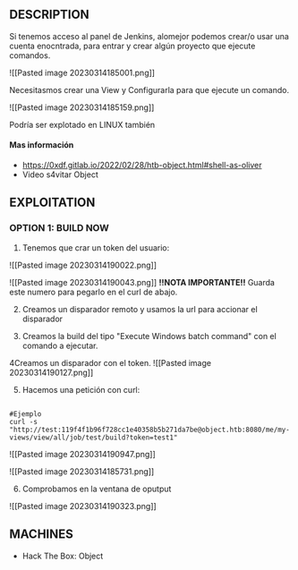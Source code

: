 ## DESCRIPTION

Si tenemos acceso al panel de Jenkins, alomejor podemos crear/o usar una cuenta enocntrada, para entrar y crear algún proyecto que ejecute comandos.

![[Pasted image 20230314185001.png]]

Necesitasmos crear una View y Configurarla para que ejecute un comando.

![[Pasted image 20230314185159.png]]

Podría ser explotado en LINUX también

#### Mas información
* https://0xdf.gitlab.io/2022/02/28/htb-object.html#shell-as-oliver
* Video s4vitar Object

## EXPLOITATION

### OPTION 1: BUILD NOW

1. Tenemos que crar un token del usuario:

![[Pasted image 20230314190022.png]]

![[Pasted image 20230314190043.png]]
**!!NOTA IMPORTANTE!!** 
	Guarda este numero para pegarlo en el curl de abajo.

2. Creamos un disparador remoto y usamos la url para accionar el disparador

3. Creamos la build del tipo "Execute Windows batch command" con el comando a ejecutar.

4Creamos un disparador con el token. 
![[Pasted image 20230314190127.png]]

5. Hacemos una petición con curl:

```

#Ejemplo
curl -s "http://test:119f4f1b96f728cc1e40358b5b271da7be@object.htb:8080/me/my-views/view/all/job/test/build?token=test1"
```

![[Pasted image 20230314190947.png]]

![[Pasted image 20230314185731.png]]

6. Comprobamos en la ventana de oputput

![[Pasted image 20230314190323.png]]


## MACHINES

* Hack The Box: Object

